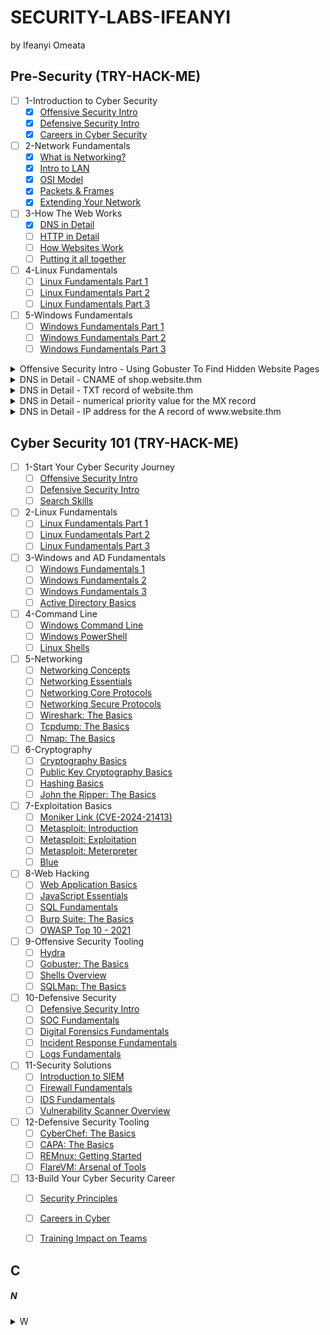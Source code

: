 # SECURITY-LABS-IFEANYI
by Ifeanyi Omeata

## Pre-Security (TRY-HACK-ME)

- [ ] 1-Introduction to Cyber Security
  - [x] [Offensive Security Intro](https://tryhackme.com/room/offensivesecurityintro)
  - [x] [Defensive Security Intro](https://tryhackme.com/room/defensivesecurityintro)
  - [x] [Careers in Cyber Security](https://tryhackme.com/room/careersincyber)
- [ ] 2-Network Fundamentals
  - [x] [What is Networking?](https://tryhackme.com/room/whatisnetworking)
  - [x] [Intro to LAN](https://tryhackme.com/room/introtolan)
  - [x] [OSI Model](https://tryhackme.com/room/osimodelzi)
  - [x] [Packets & Frames](https://tryhackme.com/room/packetsframes)
  - [x] [Extending Your Network](https://tryhackme.com/room/extendingyournetwork)
- [ ] 3-How The Web Works
  - [x] [DNS in Detail](https://tryhackme.com/room/dnsindetail)
  - [ ] [HTTP in Detail](https://tryhackme.com/room/httpindetail)
  - [ ] [How Websites Work]()
  - [ ] [Putting it all together]()
- [ ] 4-Linux Fundamentals
  - [ ] [Linux Fundamentals Part 1]()
  - [ ] [Linux Fundamentals Part 2]()
  - [ ] [Linux Fundamentals Part 3]()
- [ ] 5-Windows Fundamentals
  - [ ] [Windows Fundamentals Part 1]()
  - [ ] [Windows Fundamentals Part 2]()
  - [ ] [Windows Fundamentals Part 3]()

<details>
<summary>Offensive Security Intro - Using Gobuster To Find Hidden Website Pages</summary>

  ```
  gobuster -u http://fakebank.thm -w wordlist.txt dir
  ```
  - [ ] -u is used to state the website we're scanning
  - [ ] -w takes a list of words to iterate through to find hidden pages.

</details>
<details>
<summary>DNS in Detail - CNAME of shop.website.thm </summary>

  ```
  nslookup --type=CNAME shop.website.thm
  ```

  ```
  Server: 127.0.0.53
  Address: 127.0.0.53#53
  
  Non-authoritative answer:
  shop.website.thm canonical name = shops.myshopify.com
  ```

</details>
<details>
<summary>DNS in Detail - TXT record of website.thm </summary>

  ```
  nslookup --type=TXT website.thm
  ```

  ```
  Server: 127.0.0.53
  Address: 127.0.0.53#53
  
  Non-authoritative answer:
  website.thm text = "THM{7012BBA60997F35A9516C2E16D2944FF}"
  ```

</details>
<details>
<summary>DNS in Detail - numerical priority value for the MX record </summary>

  ```
  nslookup --type=MX website.thm
  ```

  ```
  Server: 127.0.0.53
  Address: 127.0.0.53#53
  
  Non-authoritative answer:
  website.thm mail exchanger = 30 alt4.aspmx.l.google.com
  ```

</details>
<details>
<summary>DNS in Detail - IP address for the A record of www.website.thm </summary>

  ```
  nslookup --type=A website.thm
  ```

  ```
  Server: 127.0.0.53
  Address: 127.0.0.53#53
  
  Non-authoritative answer:
  Name: website.thm
  Address: 10.10.10.10
  ```

</details>
  

## Cyber Security 101 (TRY-HACK-ME)

- [ ] 1-Start Your Cyber Security Journey
  - [ ] [Offensive Security Intro]()
  - [ ] [Defensive Security Intro]()
  - [ ] [Search Skills]()
- [ ] 2-Linux Fundamentals
  - [ ] [Linux Fundamentals Part 1]()
  - [ ] [Linux Fundamentals Part 2]()
  - [ ] [Linux Fundamentals Part 3]()
- [ ] 3-Windows and AD Fundamentals
  - [ ] [Windows Fundamentals 1]()
  - [ ] [Windows Fundamentals 2]()
  - [ ] [Windows Fundamentals 3]()
  - [ ] [Active Directory Basics]()
- [ ] 4-Command Line
  - [ ] [Windows Command Line]()
  - [ ] [Windows PowerShell]()
  - [ ] [Linux Shells]()
- [ ] 5-Networking
  - [ ] [Networking Concepts]()
  - [ ] [Networking Essentials]()
  - [ ] [Networking Core Protocols]()
  - [ ] [Networking Secure Protocols]()
  - [ ] [Wireshark: The Basics]()
  - [ ] [Tcpdump: The Basics]()
  - [ ] [Nmap: The Basics]()
- [ ] 6-Cryptography
  - [ ] [Cryptography Basics]()
  - [ ] [Public Key Cryptography Basics]()
  - [ ] [Hashing Basics]()
  - [ ] [John the Ripper: The Basics]()
- [ ] 7-Exploitation Basics
  - [ ] [Moniker Link (CVE-2024-21413)]()
  - [ ] [Metasploit: Introduction]()
  - [ ] [Metasploit: Exploitation]()
  - [ ] [Metasploit: Meterpreter]()
  - [ ] [Blue]()
- [ ] 8-Web Hacking
  - [ ] [Web Application Basics]()
  - [ ] [JavaScript Essentials]()
  - [ ] [SQL Fundamentals]()
  - [ ] [Burp Suite: The Basics]()
  - [ ] [OWASP Top 10 - 2021]()
- [ ] 9-Offensive Security Tooling
  - [ ] [Hydra]()
  - [ ] [Gobuster: The Basics]()
  - [ ] [Shells Overview]()
  - [ ] [SQLMap: The Basics]()
- [ ] 10-Defensive Security
  - [ ] [Defensive Security Intro]()
  - [ ] [SOC Fundamentals]()
  - [ ] [Digital Forensics Fundamentals]()
  - [ ] [Incident Response Fundamentals]()
  - [ ] [Logs Fundamentals]()
- [ ] 11-Security Solutions
  - [ ] [Introduction to SIEM]()
  - [ ] [Firewall Fundamentals]()
  - [ ] [IDS Fundamentals]()
  - [ ] [Vulnerability Scanner Overview]()
- [ ] 12-Defensive Security Tooling
  - [ ] [CyberChef: The Basics]()
  - [ ] [CAPA: The Basics]()
  - [ ] [REMnux: Getting Started]()
  - [ ] [FlareVM: Arsenal of Tools]()
- [ ] 13-Build Your Cyber Security Career
  - [ ] [Security Principles]()
  - [ ] [Careers in Cyber]()
  - [ ] [Training Impact on Teams]()








## C

##### N
 
<details>
  <summary>W </summary>

   - [ ] Network

</details>






